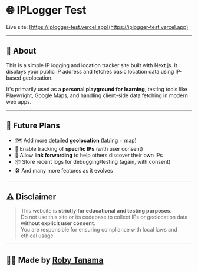 # 🌐 IPLogger Test

Live site: [https://iplogger-test.vercel.app](https://iplogger-test.vercel.app)

---

## 📌 About

This is a simple IP logging and location tracker site built with Next.js. It displays your public IP address and fetches basic location data using IP-based geolocation.

It's primarily used as a **personal playground for learning**, testing tools like Playwright, Google Maps, and handling client-side data fetching in modern web apps.

---

## 🚀 Future Plans

- 🗺️ Add more detailed **geolocation** (lat/lng + map)
- 📍 Enable tracking of **specific IPs** (with user consent)
- 🔗 Allow **link forwarding** to help others discover their own IPs
- 📦 Store recent logs for debugging/testing (again, with consent)
- 🛠️ And many more features as it evolves

---

## ⚠️ Disclaimer

> This website is **strictly for educational and testing purposes**.  
> Do not use this site or its codebase to collect IPs or geolocation data **without explicit user consent**.  
> You are responsible for ensuring compliance with local laws and ethical usage.

---

## 👨‍💻 Made by [Roby Tanama](https://github.com/tanamaroby)
